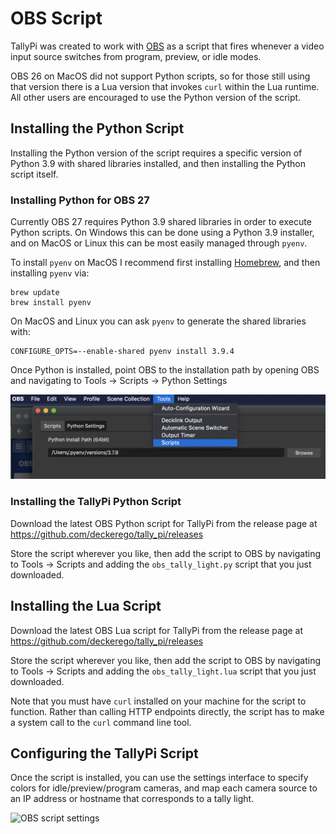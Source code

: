# OBS Script

TallyPi was created to work with [OBS](https://obsproject.com/forum/resources/tallypi-push-scene-changes-to-wifi-enabled-tally-lights.1082/) as a script
that fires whenever a video input source switches from program, preview,
or idle modes.

OBS 26 on MacOS did not support Python scripts, so for those still using that
version there is a Lua version that invokes `curl` within the Lua runtime.
All other users are encouraged to use the Python version of the script.


## Installing the Python Script

Installing the Python version of the script requires a specific version
of Python 3.9 with shared libraries installed, and then installing the
Python script itself.

### Installing Python for OBS 27

Currently OBS 27 requires Python 3.9 shared libraries in order to execute
Python scripts. On Windows this can be done using a Python 3.9 installer,
and on MacOS or Linux this can be most easily managed through `pyenv`.

To install `pyenv` on MacOS I recommend first installing
[Homebrew](https://brew.sh/), and then installing `pyenv` via:

    brew update
    brew install pyenv

On MacOS and Linux you can ask `pyenv` to generate the shared libraries with:

    CONFIGURE_OPTS=--enable-shared pyenv install 3.9.4

Once Python is installed, point OBS to the installation path by opening
OBS and navigating to Tools -> Scripts -> Python Settings

![OBS Python settings](./images/obs_python.png)


### Installing the TallyPi Python Script

Download the latest OBS Python script for TallyPi from the release page
at https://github.com/deckerego/tally_pi/releases

Store the script wherever you like, then add the script to OBS by navigating
to Tools -> Scripts and adding the `obs_tally_light.py` script
that you just downloaded.


## Installing the Lua Script

Download the latest OBS Lua script for TallyPi from the release page
at https://github.com/deckerego/tally_pi/releases

Store the script wherever you like, then add the script to OBS by navigating
to Tools -> Scripts and adding the `obs_tally_light.lua` script
that you just downloaded.

Note that you must have `curl` installed on your machine for the script
to function. Rather than calling HTTP endpoints directly, the script has
to make a system call to the `curl` command line tool.


## Configuring the TallyPi Script

Once the script is installed, you can use the settings interface to specify
colors for idle/preview/program cameras, and map each camera source to an
IP address or hostname that corresponds to a tally light.

![OBS script settings](./imags/obs_settings.png)
